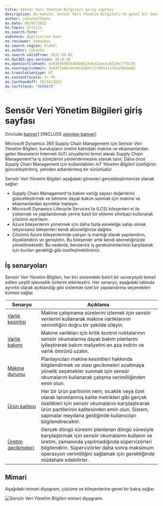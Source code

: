 ```yaml
---
title: Sensör Veri Yönetim Bilgileri giriş sayfası
description: Bu makale, Sensör Veri Yönetim Bilgileri'ne genel bir bakış sağlar. Kuruluşlar, üretim katındaki makine ve ekipmanlardan gelen Nesnelerin İnterneti (IoT) sinyallerini temel alarak Microsoft Dynamics 365 Supply Chain Management'ta iş süreçlerini yönlendirmek için bu özelliği kullanabilir.
author: johanhoffmann
ms.date: 09/02/2022
ms.topic: article
ms.search.form: ''
audience: Application User
ms.reviewer: kamaybac
ms.search.region: Global
ms.author: johanho
ms.search.validFrom: 2022-09-02
ms.dyn365.ops.version: 10.0.30
ms.openlocfilehash: ba030364056db8b0524de22aacbc6528ef77813b
ms.sourcegitcommit: 3e04f7e4bc0c29c936dc177d5fa11761a58e9a02
ms.translationtype: HT
ms.contentlocale: tr-TR
ms.lasthandoff: 10/18/2022
ms.locfileid: "9689870"
---
```

# <a name="sensor-data-intelligence-home-page"></a>Sensör Veri Yönetim Bilgileri giriş sayfası

[!include [banner](../includes/banner.md)]
[!INCLUDE [preview-banner](../includes/preview-banner.md)]
<!-- KFM: Preview until further notice -->

Microsoft Dynamics 365 Supply Chain Management için Sensör Veri Yönetim Bilgileri, kuruluşların üretim katındaki makine ve ekipmanlardan gelen Nesnelerin İnterneti (IoT) sinyallerini temel alarak Supply Chain Management'ta iş süreçlerini yönlendirmesine olanak tanır. Daha önce Supply Chain Management için kullanılabilen *IoT Yönetim Bilgileri* özelliğinin güncelleştirilmiş, yeniden adlandırılmış bir sürümüdür.

Sensör Veri Yönetim Bilgileri aşağıdaki görevleri gerçekleştirmenize olanak sağlar:

- Supply Chain Management'ta bakım varlığı sayacı değerlerini güncelleştirmek ve tahmine dayalı bakım sunmak için makine ve ekipmanlardan ayrıntılar toplayın.
- Microsoft Dynamics Lifecycle Services'ta (LCS) bileşenleri el ile yüklemek ve yapılandırmak yerine basit bir ekleme sihirbazı kullanarak çözümü ayarlayın.
- Azure bileşenlerini yönetmek için daha fazla esnekliğe sahip olmak istiyorsanız bileşenleri kendi aboneliğinize dağıtın.
- Çözümü Azure bileşenlerinde çalışan iş mantığı olarak yapılandırın, ölçeklendirin ve genişletin. Bu bileşenler artık kendi aboneliğinizde yönetilmektedir. Bu nedenle, benzersiz iş gereksinimlerinizi karşılamak için bunları gerektiği gibi özelleştirebilirsiniz.

## <a name="business-scenarios"></a>İş senaryoları

Sensör Veri Yönetim Bilgileri, her biri sistemdeki belirli bir *senaryoyla* temsil edilen çeşitli işlevsellik türlerini etkinleştirir. Her senaryo, aşağıdaki tabloda ayrıntılı olarak açıklandığı gibi sistemde özel bir yapılandırma seçenekleri kümesi sağlar.

| Senaryo | Açıklama |
|---|---|
| [Varlık kesintisi](sdi-scenario-asset-downtime.md) | Makine çalışmama sürelerini izlemek için sensör verilerini kullanarak makine varlıklarının verimliliğini doğru bir şekilde izleyin. |
| [Varlık bakımı](sdi-scenario-asset-maintenance.md) | Makine varlıkları için kritik kontrol noktalarının sensör okumalarına dayalı bakım planlarını iyileştirerek bakım maliyetini en aza indirin ve varlık ömrünü uzatın. |
| [Makine durumu](sdi-scenario-equipment-downtime.md) | Planlayıcıları makine kesintileri hakkında bilgilendirmek ve olası gecikmeleri azaltmaya yönelik seçenekler sunmak için sensör okumalarını kullanarak çalışma verimliliğinden emin olun. |
| [Ürün kalitesi](sdi-scenario-product-quality.md) | Her bir ürün partisinin nem, sıcaklık veya özel olarak tanımlanmış kalite metrikleri gibi gerçek özellikleri için sensör okumalarını karşılaştırarak ürün partilerinin kalitesinden emin olun. Sistem, sapmalar meydana geldiğinde kullanıcıları bilgilendirecektir. |
| [Üretim gecikmeleri](sdi-scenario-production-delays.md) | Gerçek döngü süresini planlanan döngü süresiyle karşılaştırmak için sensör okumalarını kullanın ve üretim, zamanında yapılmadığında süpervizörleri bilgilendirin. Süpervizörler daha sonra maksimum operasyon verimliliğini sağlamak için gerektiğinde müdahale edebilirler. |

## <a name="architecture"></a>Mimari

Aşağıdaki mimari diyagram, çözüme ve bileşenlerine genel bir bakış sağlar.

![Sensör Veri Yönetim Bilgileri mimari diyagramı.](media/sdi-architecture.png "Sensör Veri Yönetim Bilgileri mimari diyagramı")
